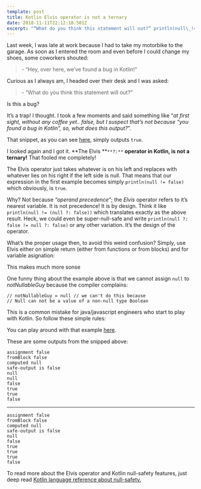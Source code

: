 ```yaml
---
template: post
title: Kotlin Elvis operator is not a ternary
date: 2018-11-11T22:12:18.501Z
excerpt: "“What do you think this statement will out?” println(null\_!= null\_?: false)"
---
```

Last week, I was late at work because I had to take my motorbike to the garage. As soon as I entered the room and even before I could change my shoes, some coworkers shouted:

> \- “Hey, over here, we’ve found a bug in Kotlin!”

Curious as I always am, I headed over their desk and I was asked:

> \- “What do you think this statement will out?”

<script src="https://gist.github.com/TarodBOFH/0b5f3920f4814666e9dc48881b0833f6#file-medium-elvis1-kt.js"></script>

<figcaption>Is this a bug?</figcaption>

It’s a trap! I thought. I took a few moments and said something like “*at first sight, without any coffee yet.. false, but I suspect that’s not because “you found a bug in Kotlin”, so, what does this output?*”.

That snippet, as you can see [here](https://play.kotlinlang.org/#eyJ2ZXJzaW9uIjoiMS4zLVJDIiwicGxhdGZvcm0iOiJqYXZhIiwiYXJncyI6IiIsIm5vbmVNYXJrZXJzIjp0cnVlLCJ0aGVtZSI6ImlkZWEiLCJmb2xkZWRCdXR0b24iOnRydWUsInJlYWRPbmx5IjpmYWxzZSwiY29kZSI6Ii8qKlxuICogWW91IGNhbiBlZGl0LCBydW4sIGFuZCBzaGFyZSB0aGlzIGNvZGUuIFxuICogcGxheS5rb3RsaW5sYW5nLm9yZyBcbiAqL1xuXG5mdW4gbWFpbigpIHtcbiAgICBwcmludGxuKG51bGwgIT0gbnVsbCA/OiBmYWxzZSlcbn0ifQ==), simply outputs `true`.

I looked again and I got it. **The Elvis **`**?:**` **operator in Kotlin, is not a ternary!** That fooled me completely!

The Elvis operator just takes whatever is on his left and replaces with whatever lies on his right if the left side is null. That means that our expression in the first example becomes simply `println(null != false)` which obviously, is `true`.

Why? Not because *“operand precedence”*; the *Elvis* operator refers to it’s nearest variable. It is not precedence! It is by design. Think it like `println(null != (null ?: false))` which translates exactly as the above result. Heck, we could even be super-null-safe and write `println(null ?: false != null ?: false)` or any other variation. It’s the design of the operator.

What’s the proper usage then, to avoid this weird confusion? Simply, use Elvis either on simple return (either from functions or from blocks) and for variable asignation:

<script src="https://gist.github.com/TarodBOFH/26339929378181883ffa7159e566d7c1#file-medium-elvis2-kt.js"></script>

<figcaption>This makes much more sonse</figcaption>

One funny thing about the example above is that we cannot assign `null` to *notNullableGuy* because the compiler complains:

    // notNullableGuy = null // we can't do this because   
    // Null can not be a value of a non-null type Boolean

This is a common mistake for java/javascript engineers who start to play with Kotlin. So follow these simple rules:

<script src="https://gist.github.com/TarodBOFH/40dd67511140e249a60d6f40b9259d1a#file-medium-elvis3-kt.js"></script>

<figcaption>You can play around with that example <a href="https://pl.kotl.in/HkmPmQUam" data-href="https://pl.kotl.in/HkmPmQUam" class="markup--anchor markup--figure-anchor" rel="noopener" target="_blank">here</a>.</figcaption>

These are some outputs from the snipped above:

    assignment false  
    fromBlock false  
    computed null  
    safe-output is false  
    null  
    null  
    false  
    true  
    true  
    false

* * *

    assignment false  
    fromBlock false  
    computed null  
    safe-output is false  
    null  
    false  
    true  
    true  
    true  
    false

To read more about the Elvis operator and Kotlin null-safety features, just deep read [Kotlin language reference about null-safety.](https://kotlinlang.org/docs/reference/null-safety.html)
